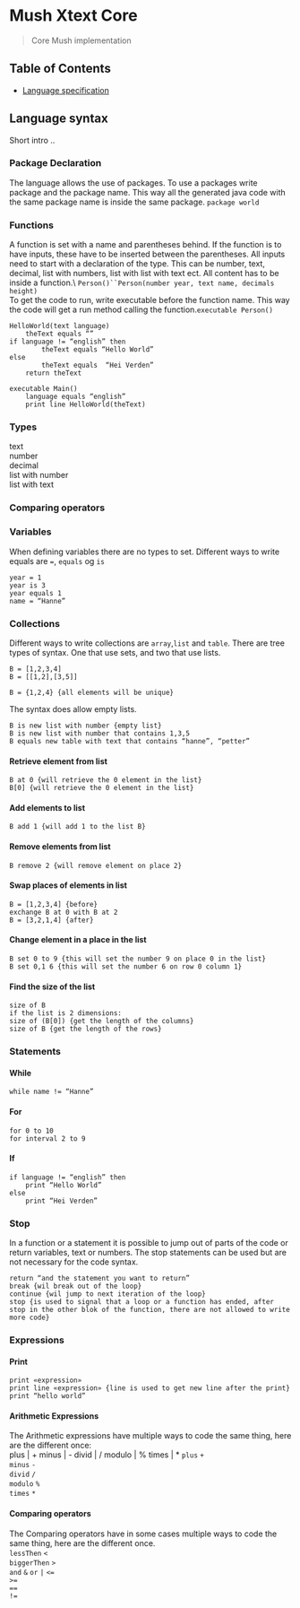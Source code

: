 # Mush Xtext Core

> Core Mush implementation

## Table of Contents
- [Language specification](#language-specification)

## Language syntax
Short intro ..  

### Package Declaration
The language allows the use of packages. To use a packages write package and the package name. This way all the generated java code with the same package name is inside the same package. 
```package world```

### Functions
A function is set with a name and parentheses behind. If the function is to have inputs, these have to be inserted between the parentheses. All inputs need to start with a declaration of the type. This can be number, text, decimal, list with numbers, list with list with text ect. All content has to be inside a function.\ 
`Person()``Person(number year, text name, decimals height)`\
To get the code to run, write executable before the function name. This way the code will get a run method calling the function.`executable Person()`

```
HelloWorld(text language)
	theText equals “”
if language != “english” then
		theText equals “Hello World”
else
		theText equals  “Hei Verden”
	return theText

executable Main()
	language equals “english”
	print line HelloWorld(theText)

```
### Types
text \
number \
decimal \
list with number \
list with text

### Comparing operators


### Variables 
When defining variables there are no types to set. Different ways to write equals are `=`, `equals` og `is`
```
year = 1
year is 3
year equals 1
name = “Hanne”
```
### Collections
Different ways to write collections are `array`,`list` and `table`. There are tree types of syntax. One that use sets, and two that use lists. 
```
B = [1,2,3,4]
B = [[1,2],[3,5]]

B = {1,2,4} {all elements will be unique}
```
The syntax does allow empty lists.
```
B is new list with number {empty list}
B is new list with number that contains 1,3,5
B equals new table with text that contains “hanne”, “petter”
```
#### Retrieve element from list
```
B at 0 {will retrieve the 0 element in the list}
B[0] {will retrieve the 0 element in the list}
```

#### Add elements to list
```
B add 1 {will add 1 to the list B}
```
#### Remove elements from list
```
B remove 2 {will remove element on place 2}
```
#### Swap places of elements in list
```
B = [1,2,3,4] {before}
exchange B at 0 with B at 2
B = [3,2,1,4] {after}
```

#### Change element in a place in the list
```
B set 0 to 9 {this will set the number 9 on place 0 in the list}
B set 0,1 6 {this will set the number 6 on row 0 column 1} 
```
#### Find the size of the list
```
size of B
if the list is 2 dimensions:
size of (B[0]) {get the length of the columns}
size of B {get the length of the rows}
```

### Statements

#### While
```
while name != “Hanne”
```
#### For
```
for 0 to 10
for interval 2 to 9 
```
#### If
```
if language != “english” then
	print “Hello World”
else
	print “Hei Verden”
```
### Stop
In a function or a statement it is possible to jump out of parts of the code or return variables, text or numbers. The stop statements can be used but are not necessary for the code syntax.

```
return “and the statement you want to return” 
break {wil break out of the loop}
continue {wil jump to next iteration of the loop}
stop {is used to signal that a loop or a function has ended, after stop in the other blok of the function, there are not allowed to write more code}
```
### Expressions
#### Print
```
print «expression»
print line «expression» {line is used to get new line after the print}
print “hello world”
```
#### Arithmetic Expressions
The Arithmetic expressions have multiple ways to code the same thing, here are the different once:\
 plus | + 
 minus | - 
 divid | / 
 modulo | % 
 times | * 
`plus` `+`\
`minus` `-` \
`divid` `/` \
`modulo` `%` \
`times` `*` 
#### Comparing operators
The Comparing  operators have in some cases multiple ways to code the same thing, here are the different once.\
`lessThen` `<`\
`biggerThen` `>` \
`and` `&`
`or` `|`
`<=`\
`>=`\
`==`\
`!=`




```

```

```
```




